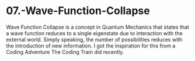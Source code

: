 # 07.-Wave-Function-Collapse
 Wave Function Collapse is a concept in Quantum Mechanics that states that a wave function reduces to a single eigenstate due to interaction with the external world. Simply speaking, the number of possibilities reduces with the introduction of new information. I got the inspiration for this from a Coding Adventure The Coding Train did recently.
